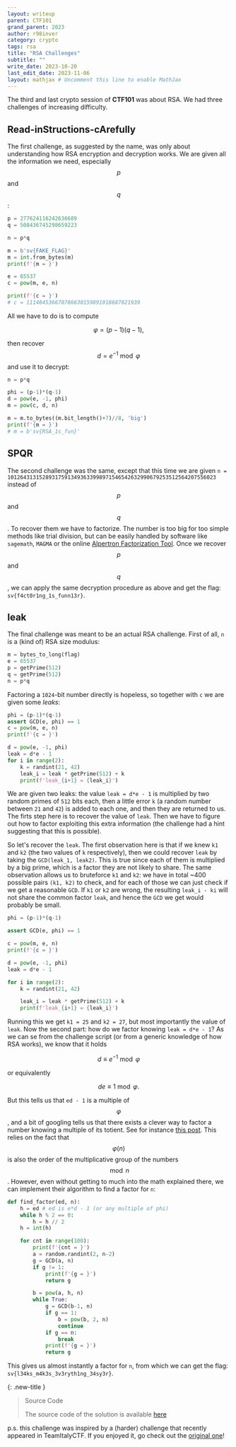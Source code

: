 ```yaml
---
layout: writeup
parent: CTF101
grand_parent: 2023
author: r98inver
category: crypto
tags: rsa
title: "RSA Challenges"
subtitle: ""
write_date: 2023-10-20
last_edit_date: 2023-11-06
layout: mathjax # Uncomment this line to enable MathJax
---
```


The third and last crypto session of **CTF101** was about RSA. We had three challenges of increasing difficulty.

## Read-inStructions-cArefully

The first challenge, as suggested by the name, was only about understanding how RSA encryption and decryption works. We are given all the information we need, especially $$p$$ and $$q$$:

```python
p = 277624116242636689 
q = 508436745298659223

n = p*q

m = b'sv{FAKE_FLAG}'
m = int.from_bytes(m)
print(f'{m = }')

e = 65537
c = pow(m, e, n)

print(f'{c = }')
# c = 111484536670786630159891018687021939
```

All we have to do is to compute 

$$\varphi = (p-1)(q-1),$$

then recover $$d = e^{-1}\bmod \varphi$$ and use it to decrypt:

```python
n = p*q

phi = (p-1)*(q-1)
d = pow(e, -1, phi)
m = pow(c, d, n)

m = m.to_bytes((m.bit_length()+7)//8, 'big')
print(f'{m = }')
# m = b'sv{RSA_1s_fun}'
```

## SPQR

The second challenge was the same, except that this time we are given `n = 101264313152893175913493633998971546542632990679253512564207556023
` instead of $$p$$ and $$q$$. To recover them we have to factorize. The number is too big for too simple methods like trial division, but can be easily handled by software like `sagemath`, `MAGMA` or the online [Alpertron Factorization Tool](https://www.alpertron.com.ar/ECM.HTM). Once we recover $$p$$ and $$q$$, we can apply the same decryption procedure as above and get the flag: `sv{f4ct0r1ng_1s_funn13r}`.

## leak

The final challenge was meant to be an actual RSA challenge. First of all, `n` is a (kind of) RSA size modulus:

```python
m = bytes_to_long(flag)
e = 65537
p = getPrime(512)
q = getPrime(512)
n = p*q
```

Factoring a `1024`-bit number directly is hopeless, so together with `c` we are given some *leaks*:

```python
phi = (p-1)*(q-1)
assert GCD(e, phi) == 1
c = pow(m, e, n)
print(f'{c = }')

d = pow(e, -1, phi)
leak = d*e - 1
for i in range(2):
	k = randint(21, 42)
	leak_i = leak * getPrime(512) + k
	print(f'leak_{i+1} = {leak_i}')
```

We are given two leaks: the value `leak = d*e - 1` is multiplied by two random primes of `512` bits each, then a little error `k` (a random number between `21` and `42`) is added to each one, and then they are returned to us. The firts step here is to recover the value of `leak`. Then we have to figure out how to factor exploiting this extra information (the challenge had a hint suggesting that this is possible).

So let's recover the `leak`. The first observation here is that if we knew `k1` and `k2` (the two values of `k` respectively), then we could recover `leak` by taking the `GCD(leak_1, leak2)`. This is true since each of them is multiplied by a big prime, which is a factor they are not likely to share. The same observation allows us to bruteforce `k1` and `k2`: we have in total ~400 possible pairs `(k1, k2)` to check, and for each of those we can just check if we get a reasonable `GCD`. If `k1` or `k2` are wrong, the resulting `leak_i - ki` will not share the common factor `leak`, and hence the `GCD` we get would probably be small.

```python
phi = (p-1)*(q-1)

assert GCD(e, phi) == 1

c = pow(m, e, n)
print(f'{c = }')

d = pow(e, -1, phi)
leak = d*e - 1

for i in range(2):
	k = randint(21, 42)

	leak_i = leak * getPrime(512) + k
	print(f'leak_{i+1} = {leak_i}')
```

Running this we get `k1 = 25` and `k2 = 27`, but most importantly the value of `leak`. Now the second part: how do we factor knowing `leak = d*e - 1`? As we can se from the challenge script (or from a generic knowledge of how RSA works), we know that it holds

$$ d \equiv e^{-1} \bmod \varphi$$

or equivalently

$$ de \equiv 1 \bmod \varphi.$$

But this tells us that `ed - 1` is a multiple of $$\varphi$$, and a bit of googling tells us that there exists a clever way to factor a number knowing a multiple of its totient. See for instance [this post](https://math.stackexchange.com/questions/12328/rsa-fast-factorization-of-n-if-d-and-e-are-known). This relies on the fact that $$\varphi(n)$$ is also the order of the multiplicative group of the numbers $$\bmod n$$. However, even without getting to much into the math explained there, we can implement their algorithm to find a factor for `n`:

```python
def find_factor(ed, n):
	h = ed # ed is e*d - 1 (or any multiple of phi)
	while h % 2 == 0:
		h = h // 2
	h = int(h)

	for cnt in range(100):
		print(f'{cnt = }')
		a = random.randint(2, n-2)
		g = GCD(a, n)
		if g != 1:
			print(f'{g = }')
			return g

		b = pow(a, h, n)
		while True:
			g = GCD(b-1, n)
			if g == 1:
				b = pow(b, 2, n)
				continue
			if g == n:
				break
			print(f'{g = }')
			return g
```

This gives us almost instantly a factor for `n`, from which we can get the flag: `sv{l34ks_m4k3s_3v3ryth1ng_34sy3r}`.

{: .new-title }
> Source Code
>
> The source code of the solution is available [here](https://gist.github.com/r98inver/c041c72140b5512c35ae348d53a4e4d4)

p.s. this challenge was inspired by a (harder) challenge that recently appeared in TeamItalyCTF. If you enjoyed it, go check out the [original one](https://training.olicyber.it/challenges#challenge-467)!

